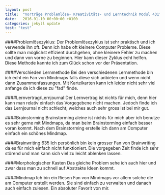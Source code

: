 ```yaml
---
layout: post
title:  "Vorträge Problemlöse- Kreativitäts- und Lerntechnik Modul 431"
date:   2016-01-10 00:00:00 +0100
categories: jekyll update
test: "test"
---
```

####Problemlösezyklus: 
Der Problemlösezyklus ist sehr praktisch und ich verwende ihn oft. Denn ich habe oft kleinere Computer Probleme. Diese sollte man möglichst effizient durchgehen, ohne kleinere Fehler zu machen und dann von vorne zu beginnen.
Hier kann dieser Zyklus echt helfen. Diese Methode kannte ich zum Glück schon vor der Präsentation.

####Verschieden Lernmethode
Bei den verschiedenen Lernmethode bin ich echt ein Fan von Mindmaps falls diese sich anbieten und wenn nicht dann Zusammenfassungen. Mit Karteikarten kann ich leider nicht sehr viel anfange da ich diese zu "fad" finde.

####Lernvertrag/Lernjournal
Der Lernvertrag ist nichts für mich, denn hier kann man relativ einfach das Vorgegebene nicht machen. Jedoch finde ich das Lernjournal nicht schlecht, welches auch sehr gross ist bei mir gut.

####Brainstorming
Brainstorming aleine ist nichts für mich aber ich benutze es sehr gerne mit Mindmaps, da man beim Brainstorming einfach besser voran kommt. Nach dem Brainstorming erstelle ich dann am Computer einfach ein schönes Mindmap.

####Brainwriting 635
Ich persönlich bin kein grosser Fan von Brainwriting da es für mich einfach nicht funktioniert. Die vorgegeben Zeit finde ich sehr störend und man kann sich viel zu leicht ablenken lassen.

####Morphologischer Kasten
Das gleiche Problem sehe ich auch hier und zwar dass man zu schnell auf Abstrakte Ideen kommt.

####Mindmap
Ich bin ein Riesen Fan von Mindmaps vor allem solche die am Computer erstellt werden. Sie sind einfach zu verwalten und danach auch einfach zulesen. Ein absoluter Favorit von mir. 